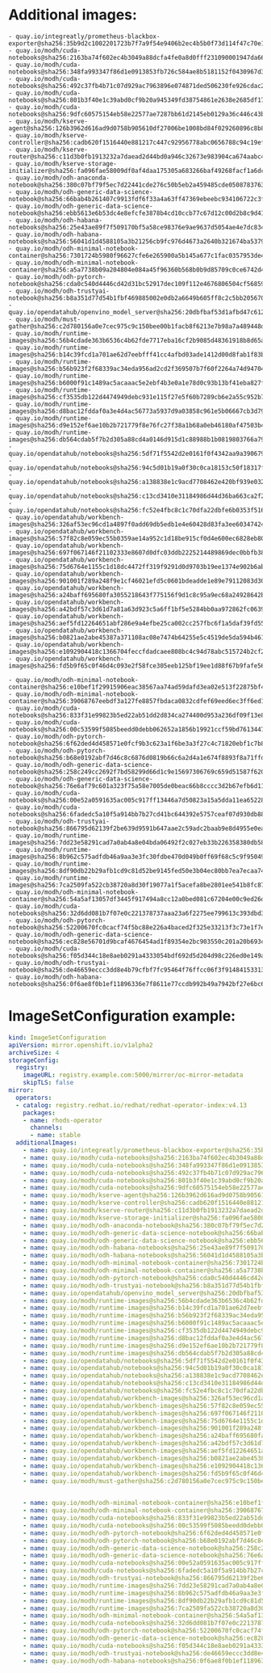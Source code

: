 # Additional images:
    - quay.io/integreatly/prometheus-blackbox-exporter@sha256:35b9d2c1002201723b7f7a9f54e9406b2ec4b5b0f73d114f47c70e15956103b5
    - quay.io/modh/cuda-notebooks@sha256:2163ba74f602ec4b3049a88dcfa4fe0a8d0fff231090001947da66ef8e75ab9a
    - quay.io/modh/cuda-notebooks@sha256:348fa993347f86d1e0913853fb726c584ae8b5181152f0430967d380d68d804f
    - quay.io/modh/cuda-notebooks@sha256:492c37fb4b71c07d929ac7963896e074871ded506230fe926cdac21eb1ab9db8
    - quay.io/modh/cuda-notebooks@sha256:801b3f40e1c39abd0cf9b20a945349fd38754861e2638e2685df1736a3280377
    - quay.io/modh/cuda-notebooks@sha256:9dfc60575154eb58e22577ae7287bb61d2145eb0129a36c446c43bf54f1136b5
    - quay.io/modh/kserve-agent@sha256:126b3962d616ad9d0758b905610df27006be1008bd84f029260896c8b8e689b3
    - quay.io/modh/kserve-controller@sha256:cadb620f1516440e881217c447c92956778abc0656788c94c19ef0070e865019
    - quay.io/modh/kserve-router@sha256:c11d3b0fb1913232a7daead2d44bd0a946c32673e983904ca674aabc4a2cfc3a
    - quay.io/modh/kserve-storage-initializer@sha256:fa096fae58009df0af4daa175305a683266baf49268facf1a6dc934ec620e58a
    - quay.io/modh/odh-anaconda-notebook@sha256:380c07bf79f5ec7d22441cde276c50b5eb2a459485cde05087837639a566ae3d
    - quay.io/modh/odh-generic-data-science-notebook@sha256:66bab4b261407c9913fdf6f33a4a63ff47369ebeebc934106722c3fe90cc5298
    - quay.io/modh/odh-generic-data-science-notebook@sha256:ebb5613e6b53dc4e8efcfe3878b4cd10ccb77c67d12c00d2b8c9d41aeffd7df5
    - quay.io/modh/odh-habana-notebooks@sha256:25e43ae89f7f509170bf5a58ce98376e9ae9637d5054ae4e7dc83498f15dd874
    - quay.io/modh/odh-habana-notebooks@sha256:56041d1d4588105a3b21256cb9fc976d4673a2640b321674ba5379fbb6edea8b
    - quay.io/modh/odh-minimal-notebook-container@sha256:7301724b5980f96627cfe6e265900a5b145a677c1fac0357953de49fd8772069
    - quay.io/modh/odh-minimal-notebook-container@sha256:a5a7738b09a204804e084a45f96360b568b0b9d85709c0ce6742d440ff917183
    - quay.io/modh/odh-pytorch-notebook@sha256:cda0c540d4446cd42d31bc52917dec109f112e4676806504cf56859947b0dd14
    - quay.io/modh/odh-trustyai-notebook@sha256:b8a351d77d54b1fbf469885002e0db2a6649b605ff8c2c5bb2056709304b6db0
    - quay.io/opendatahub/openvino_model_server@sha256:20dbfbaf53d1afbd47c612d953984238cb0e207972ed544a5ea662c2404f276d
    - quay.io/modh/must-gather@sha256:c2d780156a0e7cec975c9c150bee00b1facb8f6213e7b98a7a489448d76dfd94
    - quay.io/modh/runtime-images@sha256:56b4cdade363b6536c4b62fde7717eba16cf2b9085d48361918b8d65ae9a4c41
    - quay.io/modh/runtime-images@sha256:b14c39fcd1a701ae62d7eebfff41cc4afbd03ade1412d00d8fab1f83b6af9e64
    - quay.io/modh/runtime-images@sha256:b56b923f2f68339ac34eda956ad2cd2f369507b7f60f2264a74d947046077e0c
    - quay.io/modh/runtime-images@sha256:b6000f91c1489ac5acaaac5e2ebf4b3e0a1e78d0c93b13bf41eba827fbf52098
    - quay.io/modh/runtime-images@sha256:cf3535db122d4474949debc931e115f27e5f60b7289cb6e2a55c952b7b4a1726
    - quay.io/modh/runtime-images@sha256:d8bac12fddaf0a3e4d4ac56773a5937d9a03858c961e5b06667cb3d7949c1fd5
    - quay.io/modh/runtime-images@sha256:d9e152ef6ae10b2b721779f8e76fc27f38a1b68a0eb46180af47503b4241ddd6
    - quay.io/modh/runtime-images@sha256:db564cdab5f7b2d305a88cd4a0146d915d1c88988b1b0819803766a79a041693
    - quay.io/opendatahub/notebooks@sha256:5df71f5542d2e0161f0f4342aa9a390679d72dc6fae192fd8da1e5671b27e8d4
    - quay.io/opendatahub/notebooks@sha256:94c5d01b19a0f30c0ca18153c50f18317f42c224e82321ef39c43116e7184731
    - quay.io/opendatahub/notebooks@sha256:a138838e1c9acd7708462e420bf939e03296b97e9cf6c0aa0fd9a5d20361ab75
    - quay.io/opendatahub/notebooks@sha256:c13cd3410e31184986d44d36ba663ca2f2225d14e5b086b09fe221219a94b6de
    - quay.io/opendatahub/notebooks@sha256:fc52e4fbc8c1c70dfa22dbfe6b0353f5165c507c125df4438fca6a3f31fe976e
    - quay.io/opendatahub/workbench-images@sha256:326af53ec96cd1a4897f0add69db5edb1e4e60428d83fa3ee60347424374b4d8
    - quay.io/opendatahub/workbench-images@sha256:57f82c8e059ec55b0359ae14a952c1d18be915cf0d4e600ec6828eb80fdd77f5
    - quay.io/opendatahub/workbench-images@sha256:697f067146f21102333e8607d0dfc03ddb2225214489869dec0bbfb383e0f737
    - quay.io/opendatahub/workbench-images@sha256:75d6764e1155c1d18dc4472ff319f9291d0d9703b19ee1374e902b6ab7f55cfb
    - quay.io/opendatahub/workbench-images@sha256:901001f289a248f9e1cf46021efd5c0601bdeadde1e89e79112083d30600d07a
    - quay.io/opendatahub/workbench-images@sha256:a24baff695680fa3055218643f775156f9d1c8c95a9ec68a24928642b8f0393d
    - quay.io/opendatahub/workbench-images@sha256:a42bdf57c3d61d7a81a63d923c5a6ff1bf5e5284bb0aa972862fc063933ae733
    - quay.io/opendatahub/workbench-images@sha256:aef5fd12264651abf286e9a4efbe25ca002cc257fbc6f1a5daf39fd55c7d6206
    - quay.io/opendatahub/workbench-images@sha256:b0821ae2abe45387a371108ac08e7474b64255e5c4519de5da594b4617fd79fe
    - quay.io/opendatahub/workbench-images@sha256:e1092904418c1366704feccfdadcaee808bc4c94d78abc515724b2cf25c242c5
    - quay.io/opendatahub/workbench-images@sha256:fd5b9f65c0f46d4c093e2f58fce305eeb125bf19ee1d88f67b9fafe56142e92d

    - quay.io/modh/odh-minimal-notebook-container@sha256:e10bef1f29915906eac38567aa74ad59dafd3ea02e513f22875bf401621d5701
    - quay.io/modh/odh-minimal-notebook-container@sha256:39068767eebdf3a127fe8857fbdaca0832cdfef69eed6ec3ff6ed1858029420f
    - quay.io/modh/cuda-notebooks@sha256:833f31e99823b5ed22ab51dd2d834ca274400d953a236df09f13e8a8bbd08528
    - quay.io/modh/cuda-notebooks@sha256:00c53599f5085beedd0debb062652a1856b19921ccf59bd76134471d24c3fa7d
    - quay.io/modh/odh-pytorch-notebook@sha256:6f62ded4d458571e0fcf9b3c623a1f6be3a3f27c4c71820ebf1c7b85928c96b9
    - quay.io/modh/odh-pytorch-notebook@sha256:b68e0192abf7d46c8c6876d0819b66c6a2d4a1e674f8893f8a71ffdcba96866c
    - quay.io/modh/odh-generic-data-science-notebook@sha256:258c249cc2692f7bd58299d66d1c9e15697306769c659d51587f620c26e7334f
    - quay.io/modh/odh-generic-data-science-notebook@sha256:76e6af79c601a323f75a58e7005de0beac66b8cccc3d2b67efb6d11d85f0cfa1
    - quay.io/modh/cuda-notebooks@sha256:00e52a0591635ac005c917ff13446a7d50823a15a5dda11ea65228d71326a331
    - quay.io/modh/cuda-notebooks@sha256:6fadedc5a10f5a914bb7b27cd41bc644392e5757ceaf07d930db884112054265
    - quay.io/modh/odh-trustyai-notebook@sha256:866795d62139f2be639d9591b647aae2c59adc2baab9e8d4955e0ea3b8f93867
    - quay.io/modh/runtime-images@sha256:7dd23e58291cad7a0ab4a8e04bda06492f2c027eb33b226358380db58dcdd60b
    - quay.io/modh/runtime-images@sha256:8b962c575adfdb46a9aa3e3fc30fdbe470d049b0ff69f68c5c9f950496ae26c5
    - quay.io/modh/runtime-images@sha256:8df90db22b29afb1cd9c81d52be9145fed50e3b04ec80bb7ea7ecaa7476dbe5c
    - quay.io/modh/runtime-images@sha256:7ca2509fa522cb38720a8d30f19077a1f5acefa8be2801ee541b8fc8731daf84
    - quay.io/modh/odh-minimal-notebook-container@sha256:54a5af13057df3445f917494a8cc12a0bed081c67204e00c9ed26daeaf9d0079
    - quay.io/modh/cuda-notebooks@sha256:32d6dd081b7f07e0c221378737aaa23a6f2275ee799613c393dbd323175737e8
    - quay.io/modh/odh-pytorch-notebook@sha256:52200670fc0cacf74f5bc88e226a4baced2f325e33213f3c73e1f7e410f81fea
    - quay.io/modh/odh-generic-data-science-notebook@sha256:ec828e56701d9bcaf4676454ad1f89354e2bc903550c201a20b693c988485ad3
    - quay.io/modh/cuda-notebooks@sha256:f05d344c18e8aeb0291a4333054bdf692d5d204d98c226ed0e149a9d0291f5cb
    - quay.io/modh/odh-trustyai-notebook@sha256:de46659eccc3dd8e4b79cfbf7fc95464f76ffcc06f3f914841533130fba2985f
    - quay.io/modh/odh-habana-notebooks@sha256:0f6ae8f0b1ef11896336e7f8611e77ccdb992b49a7942bf27e6bc64d73205d05

# ImageSetConfiguration example:
```yaml
kind: ImageSetConfiguration
apiVersion: mirror.openshift.io/v1alpha2
archiveSize: 4
storageConfig:
  registry: 
    imageURL: registry.example.com:5000/mirror/oc-mirror-metadata
    skipTLS: false                       
mirror:
  operators:
  - catalog: registry.redhat.io/redhat/redhat-operator-index:v4.13
    packages:
    - name: rhods-operator
      channels:
      - name: stable
  additionalImages:   
    - name: quay.io/integreatly/prometheus-blackbox-exporter@sha256:35b9d2c1002201723b7f7a9f54e9406b2ec4b5b0f73d114f47c70e15956103b5
    - name: quay.io/modh/cuda-notebooks@sha256:2163ba74f602ec4b3049a88dcfa4fe0a8d0fff231090001947da66ef8e75ab9a
    - name: quay.io/modh/cuda-notebooks@sha256:348fa993347f86d1e0913853fb726c584ae8b5181152f0430967d380d68d804f
    - name: quay.io/modh/cuda-notebooks@sha256:492c37fb4b71c07d929ac7963896e074871ded506230fe926cdac21eb1ab9db8
    - name: quay.io/modh/cuda-notebooks@sha256:801b3f40e1c39abd0cf9b20a945349fd38754861e2638e2685df1736a3280377
    - name: quay.io/modh/cuda-notebooks@sha256:9dfc60575154eb58e22577ae7287bb61d2145eb0129a36c446c43bf54f1136b5
    - name: quay.io/modh/kserve-agent@sha256:126b3962d616ad9d0758b905610df27006be1008bd84f029260896c8b8e689b3
    - name: quay.io/modh/kserve-controller@sha256:cadb620f1516440e881217c447c92956778abc0656788c94c19ef0070e865019
    - name: quay.io/modh/kserve-router@sha256:c11d3b0fb1913232a7daead2d44bd0a946c32673e983904ca674aabc4a2cfc3a
    - name: quay.io/modh/kserve-storage-initializer@sha256:fa096fae58009df0af4daa175305a683266baf49268facf1a6dc934ec620e58a
    - name: quay.io/modh/odh-anaconda-notebook@sha256:380c07bf79f5ec7d22441cde276c50b5eb2a459485cde05087837639a566ae3d
    - name: quay.io/modh/odh-generic-data-science-notebook@sha256:66bab4b261407c9913fdf6f33a4a63ff47369ebeebc934106722c3fe90cc5298
    - name: quay.io/modh/odh-generic-data-science-notebook@sha256:ebb5613e6b53dc4e8efcfe3878b4cd10ccb77c67d12c00d2b8c9d41aeffd7df5
    - name: quay.io/modh/odh-habana-notebooks@sha256:25e43ae89f7f509170bf5a58ce98376e9ae9637d5054ae4e7dc83498f15dd874
    - name: quay.io/modh/odh-habana-notebooks@sha256:56041d1d4588105a3b21256cb9fc976d4673a2640b321674ba5379fbb6edea8b
    - name: quay.io/modh/odh-minimal-notebook-container@sha256:7301724b5980f96627cfe6e265900a5b145a677c1fac0357953de49fd8772069
    - name: quay.io/modh/odh-minimal-notebook-container@sha256:a5a7738b09a204804e084a45f96360b568b0b9d85709c0ce6742d440ff917183
    - name: quay.io/modh/odh-pytorch-notebook@sha256:cda0c540d4446cd42d31bc52917dec109f112e4676806504cf56859947b0dd14
    - name: quay.io/modh/odh-trustyai-notebook@sha256:b8a351d77d54b1fbf469885002e0db2a6649b605ff8c2c5bb2056709304b6db0
    - name: quay.io/opendatahub/openvino_model_server@sha256:20dbfbaf53d1afbd47c612d953984238cb0e207972ed544a5ea662c2404f276d
    - name: quay.io/modh/runtime-images@sha256:56b4cdade363b6536c4b62fde7717eba16cf2b9085d48361918b8d65ae9a4c41
    - name: quay.io/modh/runtime-images@sha256:b14c39fcd1a701ae62d7eebfff41cc4afbd03ade1412d00d8fab1f83b6af9e64
    - name: quay.io/modh/runtime-images@sha256:b56b923f2f68339ac34eda956ad2cd2f369507b7f60f2264a74d947046077e0c
    - name: quay.io/modh/runtime-images@sha256:b6000f91c1489ac5acaaac5e2ebf4b3e0a1e78d0c93b13bf41eba827fbf52098
    - name: quay.io/modh/runtime-images@sha256:cf3535db122d4474949debc931e115f27e5f60b7289cb6e2a55c952b7b4a1726
    - name: quay.io/modh/runtime-images@sha256:d8bac12fddaf0a3e4d4ac56773a5937d9a03858c961e5b06667cb3d7949c1fd5
    - name: quay.io/modh/runtime-images@sha256:d9e152ef6ae10b2b721779f8e76fc27f38a1b68a0eb46180af47503b4241ddd6
    - name: quay.io/modh/runtime-images@sha256:db564cdab5f7b2d305a88cd4a0146d915d1c88988b1b0819803766a79a041693
    - name: quay.io/opendatahub/notebooks@sha256:5df71f5542d2e0161f0f4342aa9a390679d72dc6fae192fd8da1e5671b27e8d4
    - name: quay.io/opendatahub/notebooks@sha256:94c5d01b19a0f30c0ca18153c50f18317f42c224e82321ef39c43116e7184731
    - name: quay.io/opendatahub/notebooks@sha256:a138838e1c9acd7708462e420bf939e03296b97e9cf6c0aa0fd9a5d20361ab75
    - name: quay.io/opendatahub/notebooks@sha256:c13cd3410e31184986d44d36ba663ca2f2225d14e5b086b09fe221219a94b6de
    - name: quay.io/opendatahub/notebooks@sha256:fc52e4fbc8c1c70dfa22dbfe6b0353f5165c507c125df4438fca6a3f31fe976e
    - name: quay.io/opendatahub/workbench-images@sha256:326af53ec96cd1a4897f0add69db5edb1e4e60428d83fa3ee60347424374b4d8
    - name: quay.io/opendatahub/workbench-images@sha256:57f82c8e059ec55b0359ae14a952c1d18be915cf0d4e600ec6828eb80fdd77f5
    - name: quay.io/opendatahub/workbench-images@sha256:697f067146f21102333e8607d0dfc03ddb2225214489869dec0bbfb383e0f737
    - name: quay.io/opendatahub/workbench-images@sha256:75d6764e1155c1d18dc4472ff319f9291d0d9703b19ee1374e902b6ab7f55cfb
    - name: quay.io/opendatahub/workbench-images@sha256:901001f289a248f9e1cf46021efd5c0601bdeadde1e89e79112083d30600d07a
    - name: quay.io/opendatahub/workbench-images@sha256:a24baff695680fa3055218643f775156f9d1c8c95a9ec68a24928642b8f0393d
    - name: quay.io/opendatahub/workbench-images@sha256:a42bdf57c3d61d7a81a63d923c5a6ff1bf5e5284bb0aa972862fc063933ae733
    - name: quay.io/opendatahub/workbench-images@sha256:aef5fd12264651abf286e9a4efbe25ca002cc257fbc6f1a5daf39fd55c7d6206
    - name: quay.io/opendatahub/workbench-images@sha256:b0821ae2abe45387a371108ac08e7474b64255e5c4519de5da594b4617fd79fe
    - name: quay.io/opendatahub/workbench-images@sha256:e1092904418c1366704feccfdadcaee808bc4c94d78abc515724b2cf25c242c5
    - name: quay.io/opendatahub/workbench-images@sha256:fd5b9f65c0f46d4c093e2f58fce305eeb125bf19ee1d88f67b9fafe56142e92d
    - name: quay.io/modh/must-gather@sha256:c2d780156a0e7cec975c9c150bee00b1facb8f6213e7b98a7a489448d76dfd94
  

    - name: quay.io/modh/odh-minimal-notebook-container@sha256:e10bef1f29915906eac38567aa74ad59dafd3ea02e513f22875bf401621d5701
    - name: quay.io/modh/odh-minimal-notebook-container@sha256:39068767eebdf3a127fe8857fbdaca0832cdfef69eed6ec3ff6ed1858029420f
    - name: quay.io/modh/cuda-notebooks@sha256:833f31e99823b5ed22ab51dd2d834ca274400d953a236df09f13e8a8bbd08528
    - name: quay.io/modh/cuda-notebooks@sha256:00c53599f5085beedd0debb062652a1856b19921ccf59bd76134471d24c3fa7d
    - name: quay.io/modh/odh-pytorch-notebook@sha256:6f62ded4d458571e0fcf9b3c623a1f6be3a3f27c4c71820ebf1c7b85928c96b9
    - name: quay.io/modh/odh-pytorch-notebook@sha256:b68e0192abf7d46c8c6876d0819b66c6a2d4a1e674f8893f8a71ffdcba96866c
    - name: quay.io/modh/odh-generic-data-science-notebook@sha256:258c249cc2692f7bd58299d66d1c9e15697306769c659d51587f620c26e7334f
    - name: quay.io/modh/odh-generic-data-science-notebook@sha256:76e6af79c601a323f75a58e7005de0beac66b8cccc3d2b67efb6d11d85f0cfa1
    - name: quay.io/modh/cuda-notebooks@sha256:00e52a0591635ac005c917ff13446a7d50823a15a5dda11ea65228d71326a331
    - name: quay.io/modh/cuda-notebooks@sha256:6fadedc5a10f5a914bb7b27cd41bc644392e5757ceaf07d930db884112054265
    - name: quay.io/modh/odh-trustyai-notebook@sha256:866795d62139f2be639d9591b647aae2c59adc2baab9e8d4955e0ea3b8f93867
    - name: quay.io/modh/runtime-images@sha256:7dd23e58291cad7a0ab4a8e04bda06492f2c027eb33b226358380db58dcdd60b
    - name: quay.io/modh/runtime-images@sha256:8b962c575adfdb46a9aa3e3fc30fdbe470d049b0ff69f68c5c9f950496ae26c5
    - name: quay.io/modh/runtime-images@sha256:8df90db22b29afb1cd9c81d52be9145fed50e3b04ec80bb7ea7ecaa7476dbe5c
    - name: quay.io/modh/runtime-images@sha256:7ca2509fa522cb38720a8d30f19077a1f5acefa8be2801ee541b8fc8731daf84
    - name: quay.io/modh/odh-minimal-notebook-container@sha256:54a5af13057df3445f917494a8cc12a0bed081c67204e00c9ed26daeaf9d0079
    - name: quay.io/modh/cuda-notebooks@sha256:32d6dd081b7f07e0c221378737aaa23a6f2275ee799613c393dbd323175737e8
    - name: quay.io/modh/odh-pytorch-notebook@sha256:52200670fc0cacf74f5bc88e226a4baced2f325e33213f3c73e1f7e410f81fea
    - name: quay.io/modh/odh-generic-data-science-notebook@sha256:ec828e56701d9bcaf4676454ad1f89354e2bc903550c201a20b693c988485ad3
    - name: quay.io/modh/cuda-notebooks@sha256:f05d344c18e8aeb0291a4333054bdf692d5d204d98c226ed0e149a9d0291f5cb
    - name: quay.io/modh/odh-trustyai-notebook@sha256:de46659eccc3dd8e4b79cfbf7fc95464f76ffcc06f3f914841533130fba2985f
    - name: quay.io/modh/odh-habana-notebooks@sha256:0f6ae8f0b1ef11896336e7f8611e77ccdb992b49a7942bf27e6bc64d73205d05
```


